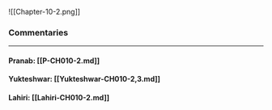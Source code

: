 ![[Chapter-10-2.png]]

### Commentaries

---

#### Pranab: [[P-CH010-2.md]]

#### Yukteshwar: [[Yukteshwar-CH010-2,3.md]]

#### Lahiri: [[Lahiri-CH010-2.md]]
